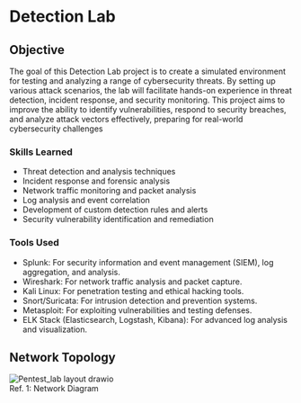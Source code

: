 # Detection Lab

## Objective

The goal of this Detection Lab project is to create a simulated environment for testing and analyzing a range of cybersecurity threats. By setting up various attack scenarios, the lab will facilitate hands-on experience in threat detection, incident response, and security monitoring. This project aims to improve the ability to identify vulnerabilities, respond to security breaches, and analyze attack vectors effectively, preparing for real-world cybersecurity challenges

### Skills Learned
- Threat detection and analysis techniques
- Incident response and forensic analysis
- Network traffic monitoring and packet analysis
- Log analysis and event correlation
- Development of custom detection rules and alerts
- Security vulnerability identification and remediation

### Tools Used
- Splunk: For security information and event management (SIEM), log aggregation, and analysis.
- Wireshark: For network traffic analysis and packet capture.
- Kali Linux: For penetration testing and ethical hacking tools.
- Snort/Suricata: For intrusion detection and prevention systems.
- Metasploit: For exploiting vulnerabilities and testing defenses.
- ELK Stack (Elasticsearch, Logstash, Kibana): For advanced log analysis and visualization.

## Network Topology
![Pentest_lab layout drawio](https://github.com/user-attachments/assets/67f7771f-2bf9-49c0-80cb-3c033d06ae2c)
<br><a> Ref. 1: Network Diagram </a></br>
